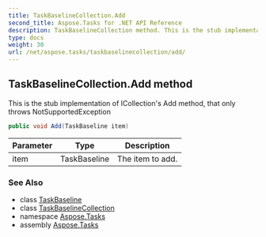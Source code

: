 ```yaml
---
title: TaskBaselineCollection.Add
second_title: Aspose.Tasks for .NET API Reference
description: TaskBaselineCollection method. This is the stub implementation of ICollections Add method that only throws NotSupportedException
type: docs
weight: 30
url: /net/aspose.tasks/taskbaselinecollection/add/
---
```

## TaskBaselineCollection.Add method

This is the stub implementation of ICollection's Add method, that only throws NotSupportedException

```csharp
public void Add(TaskBaseline item)
```

| Parameter | Type | Description |
| --- | --- | --- |
| item | TaskBaseline | The item to add. |

### See Also

* class [TaskBaseline](../../taskbaseline/)
* class [TaskBaselineCollection](../)
* namespace [Aspose.Tasks](../../taskbaselinecollection/)
* assembly [Aspose.Tasks](../../../)


